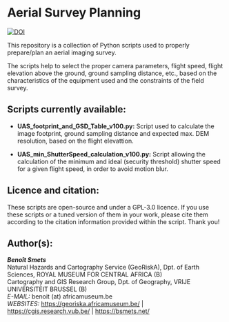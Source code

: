 # Aerial Survey Planning  
[![DOI](https://zenodo.org/badge/367345642.svg)](https://zenodo.org/badge/latestdoi/367345642)

This repository is a collection of Python scripts used to properly prepare/plan an aerial imaging survey.  

The scripts help to select the proper camera parameters, flight speed, flight elevation above the ground, ground sampling distance, etc., based on the characteristics of the equipment used and the constraints of the field survey.   

## Scripts currently available:
- **UAS_footprint_and_GSD_Table_v100.py:** Script used to calculate the image footprint, ground sampling distance and expected max. DEM resolution, based on the flight elevattion.  

- **UAS_min_ShutterSpeed_calculation_v100.py:** Script allowing the calculation of the minimum and ideal (security threshold) shutter speed for a given flight speed, in order to avoid motion blur.

## Licence and citation:
These scripts are open-source and under a GPL-3.0 licence.
If you use these scripts or a tuned version of them in your work, please cite them according to the citation information provided within the script. Thank you!
  
## Author(s):  
***Benoît Smets***  
  Natural Hazards and Cartography Service (GeoRiskA), Dpt. of Earth Sciences, ROYAL MUSEUM FOR CENTRAL AFRICA (B)  
  Cartography and GIS Research Group, Dpt. of Geography, VRIJE UNIVERSITEIT BRUSSEL (B)  
  *E-MAIL:* benoit (at) africamuseum.be  
  *WEBSITES:* https://georiska.africamuseum.be/  |  https://cgis.research.vub.be/  |  https://bsmets.net/  
  
